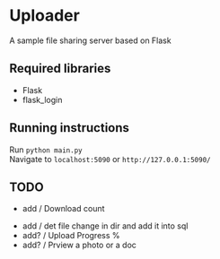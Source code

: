 # Uploader
A sample file sharing server based on Flask

## Required libraries 
* Flask
* flask_login

## Running instructions
Run `python main.py`<br>
Navigate to `localhost:5090` or `http://127.0.0.1:5090/`


## TODO

<!-- * add / name changing -->
* add / Download count
<!-- * fix / select file (delete) button text location -->

* add / det file change in dir and add it into sql
* add? / Upload  Progress %
* add? / Prview a photo or a doc